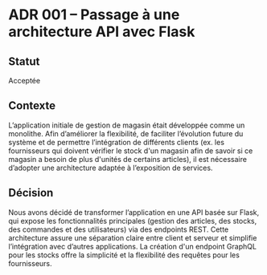 # ADR 001 – Passage à une architecture API avec Flask

## Statut
Acceptée

## Contexte
L’application initiale de gestion de magasin était développée comme un monolithe. Afin d’améliorer la flexibilité, de faciliter l’évolution future du système et de permettre l’intégration de différents clients (ex. les fournisseurs qui doivent vérifier le stock d'un magasin afin de savoir si ce magasin a besoin de plus d'unités de certains articles), il est nécessaire d’adopter une architecture adaptée à l’exposition de services.

## Décision
Nous avons décidé de transformer l’application en une API basée sur Flask, qui expose les fonctionnalités principales (gestion des articles, des stocks, des commandes et des utilisateurs) via des endpoints REST. Cette architecture assure une séparation claire entre client et serveur et simplifie l’intégration avec d’autres applications. La création d'un endpoint GraphQL pour les stocks offre la simplicité et la flexibilité des requêtes pour les fournisseurs.